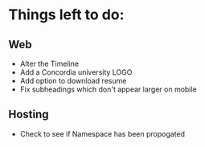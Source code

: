# Things left to do: 

## Web 

- Alter the Timeline 
- Add a Concordia university LOGO
- Add option to download resume
- Fix subheadings which don't appear larger on mobile



## Hosting

- Check to see if Namespace has been propogated
